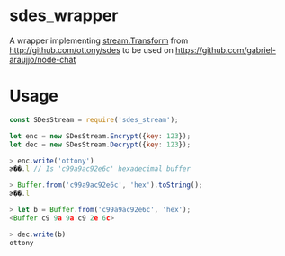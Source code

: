 # sdes_wrapper
A wrapper implementing [stream.Transform](https://nodejs.org/api/stream.html#stream_class_stream_transform) from http://github.com/ottony/sdes to be used on https://github.com/gabriel-araujjo/node-chat

# Usage

```javascript
const SDesStream = require('sdes_stream');

let enc = new SDesStream.Encrypt({key: 123});
let dec = new SDesStream.Decrypt({key: 123});

> enc.write('ottony')
ɚ��.l // Is 'c99a9ac92e6c' hexadecimal buffer

> Buffer.from('c99a9ac92e6c', 'hex').toString();
ɚ��.l

> let b = Buffer.from('c99a9ac92e6c', 'hex');
<Buffer c9 9a 9a c9 2e 6c>

> dec.write(b)
ottony
```
